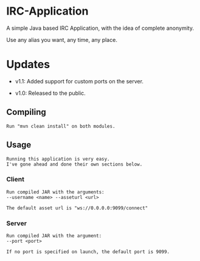 # IRC-Application
A simple Java based IRC Application, with the idea of complete anonymity.

Use any alias you want, any time, any place.

# Updates

- v1.1: Added support for custom ports on the server.

- v1.0: Released to the public.

## Compiling
    Run "mvn clean install" on both modules.

## Usage
    Running this application is very easy.
    I've gone ahead and done their own sections below.

### Client
    Run compiled JAR with the arguments:
    --username <name> --asseturl <url> 
    
    The default asset url is "ws://0.0.0.0:9099/connect"

### Server
    Run compiled JAR with the argument:
    --port <port>
    
    If no port is specified on launch, the default port is 9099.